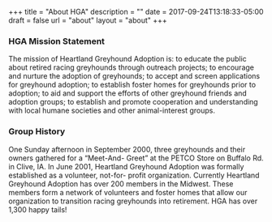 +++
title = "About HGA"
description = ""
date = 2017-09-24T13:18:33-05:00
draft = false
url = "about"
layout = "about"
+++

### HGA Mission Statement ###

The mission of Heartland Greyhound Adoption is: to educate the public about retired racing greyhounds through outreach projects; to encourage and nurture the adoption of greyhounds; to accept and screen applications for greyhound adoption; to establish foster homes for greyhounds prior to adoption; to aid and support the efforts of other greyhound friends and adoption groups; to establish and promote cooperation and understanding with local humane societies and other animal-interest groups.

### Group History ###

One Sunday afternoon in September 2000, three greyhounds and their owners gathered for a “Meet-And- Greet” at the PETCO Store on Buffalo Rd. in Clive, IA. In June 2001, Heartland Greyhound Adoption was formally established as a volunteer, not-for- profit organization. Currently Heartland Greyhound Adoption has over 200 members in the Midwest. These members form a network of volunteers and foster homes that allow our organization to transition racing greyhounds into retirement. HGA has over 1,300 happy tails!